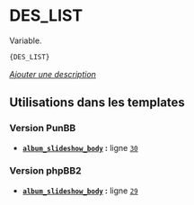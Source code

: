 # DES_LIST


Variable.

```html
{DES_LIST}
```

[*Ajouter une description*](https://fa-tvars.appspot.com/var/DES_LIST)

## Utilisations dans les templates

### Version PunBB
* __[`album_slideshow_body`](../tpl/var/punbb/album_slideshow_body.md#readme) :__ ligne [`30`](../tpl/src/punbb/album_slideshow_body.tpl#L30)

### Version phpBB2
* __[`album_slideshow_body`](../tpl/var/subsilver/album_slideshow_body.md#readme) :__ ligne [`29`](../tpl/src/subsilver/album_slideshow_body.tpl#L29)